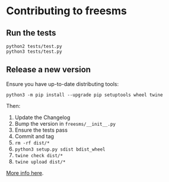 # Contributing to freesms

## Run the tests

    python2 tests/test.py
    python3 tests/test.py

## Release a new version

Ensure you have up-to-date distributing tools:

    python3 -m pip install --upgrade pip setuptools wheel twine

Then:

1. Update the Changelog
2. Bump the version in `freesms/__init__.py`
3. Ensure the tests pass
4. Commit and tag
5. `rm -rf dist/*`
6. `python3 setup.py sdist bdist_wheel`
7. `twine check dist/*`
8. `twine upload dist/*`

[More info here](https://packaging.python.org/tutorials/packaging-projects/).
